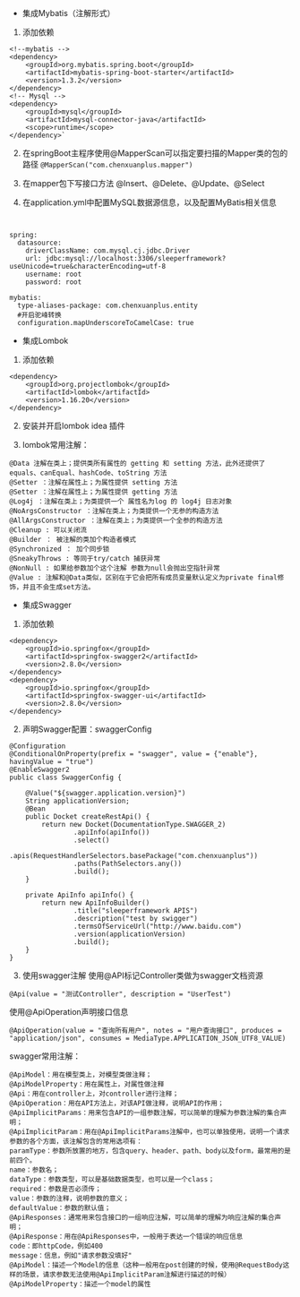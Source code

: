 - 集成Mybatis（注解形式）1. 添加依赖```<!--mybatis --><dependency>    <groupId>org.mybatis.spring.boot</groupId>    <artifactId>mybatis-spring-boot-starter</artifactId>    <version>1.3.2</version></dependency>	<!-- Mysql --><dependency>    <groupId>mysql</groupId>    <artifactId>mysql-connector-java</artifactId>    <scope>runtime</scope></dependency>````2. 在springBoot主程序使用@MapperScan可以指定要扫描的Mapper类的包的路径`@MapperScan("com.chenxuanplus.mapper")`3. 在mapper包下写接口方法    @Insert、@Delete、@Update、@Select4. 在application.yml中配置MySQL数据源信息，以及配置MyBatis相关信息```spring:  datasource:    driverClassName: com.mysql.cj.jdbc.Driver    url: jdbc:mysql://localhost:3306/sleeperframework?useUnicode=true&characterEncoding=utf-8    username: root    password: rootmybatis:  type-aliases-package: com.chenxuanplus.entity  #开启驼峰转换  configuration.mapUnderscoreToCamelCase: true```- 集成Lombok1. 添加依赖```<dependency>    <groupId>org.projectlombok</groupId>    <artifactId>lombok</artifactId>    <version>1.16.20</version></dependency>```2. 安装并开启lombok idea 插件3. lombok常用注解：```@Data 注解在类上；提供类所有属性的 getting 和 setting 方法，此外还提供了equals、canEqual、hashCode、toString 方法@Setter ：注解在属性上；为属性提供 setting 方法@Setter ：注解在属性上；为属性提供 getting 方法@Log4j ：注解在类上；为类提供一个 属性名为log 的 log4j 日志对象@NoArgsConstructor ：注解在类上；为类提供一个无参的构造方法@AllArgsConstructor ：注解在类上；为类提供一个全参的构造方法@Cleanup : 可以关闭流@Builder ： 被注解的类加个构造者模式@Synchronized ： 加个同步锁@SneakyThrows : 等同于try/catch 捕获异常@NonNull : 如果给参数加个这个注解 参数为null会抛出空指针异常@Value : 注解和@Data类似，区别在于它会把所有成员变量默认定义为private final修饰，并且不会生成set方法。```- 集成Swagger1. 添加依赖```<dependency>    <groupId>io.springfox</groupId>    <artifactId>springfox-swagger2</artifactId>    <version>2.8.0</version></dependency><dependency>    <groupId>io.springfox</groupId>    <artifactId>springfox-swagger-ui</artifactId>    <version>2.8.0</version></dependency>  ```2. 声明Swagger配置：swaggerConfig```@Configuration@ConditionalOnProperty(prefix = "swagger", value = {"enable"}, havingValue = "true")@EnableSwagger2public class SwaggerConfig {	@Value("${swagger.application.version}")    String applicationVersion;	@Bean	public Docket createRestApi() {		return new Docket(DocumentationType.SWAGGER_2)				.apiInfo(apiInfo())				.select()				.apis(RequestHandlerSelectors.basePackage("com.chenxuanplus"))				.paths(PathSelectors.any())				.build();	}	private ApiInfo apiInfo() {		return new ApiInfoBuilder()				.title("sleeperframework APIS")				.description("test by swigger")				.termsOfServiceUrl("http://www.baidu.com")				.version(applicationVersion)				.build();	}}```3. 使用swagger注解使用@API标记Controller类做为swagger文档资源```@Api(value = "测试Controller", description = "UserTest")```使用@ApiOperation声明接口信息```@ApiOperation(value = "查询所有用户", notes = "用户查询接口", produces = "application/json", consumes = MediaType.APPLICATION_JSON_UTF8_VALUE)```swagger常用注解：```@ApiModel：用在模型类上，对模型类做注释；@ApiModelProperty：用在属性上，对属性做注释@Api：用在controller上，对controller进行注释；@ApiOperation：用在API方法上，对该API做注释，说明API的作用；@ApiImplicitParams：用来包含API的一组参数注解，可以简单的理解为参数注解的集合声明；@ApiImplicitParam：用在@ApiImplicitParams注解中，也可以单独使用，说明一个请求参数的各个方面，该注解包含的常用选项有：paramType：参数所放置的地方，包含query、header、path、body以及form，最常用的是前四个。name：参数名；dataType：参数类型，可以是基础数据类型，也可以是一个class；required：参数是否必须传；value：参数的注释，说明参数的意义；defaultValue：参数的默认值；@ApiResponses：通常用来包含接口的一组响应注解，可以简单的理解为响应注解的集合声明；@ApiResponse：用在@ApiResponses中，一般用于表达一个错误的响应信息code：即httpCode，例如400 message：信息，例如"请求参数没填好"@ApiModel：描述一个Model的信息（这种一般用在post创建的时候，使用@RequestBody这样的场景，请求参数无法使用@ApiImplicitParam注解进行描述的时候） @ApiModelProperty：描述一个model的属性```